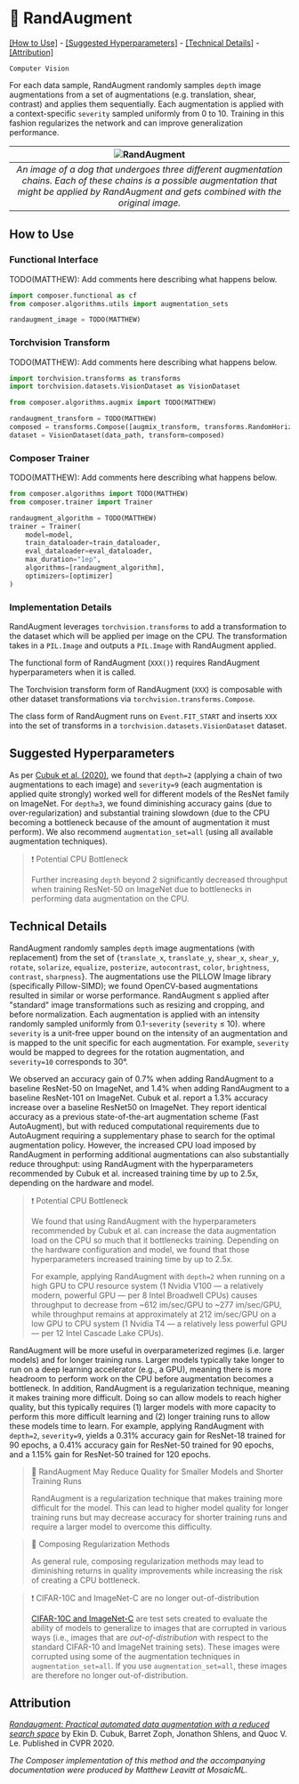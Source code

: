 # 🎲 RandAugment

[\[How to Use\]](#how-to-use) - [\[Suggested Hyperparameters\]](#suggested-hyperparameters) - [\[Technical Details\]](#technical-details) - [\[Attribution\]](#attribution)

`Computer Vision`

For each data sample, RandAugment randomly samples `depth` image augmentations from a set of augmentations (e.g. translation, shear, contrast) and applies them sequentially.
Each augmentation is applied with a context-specific `severity` sampled uniformly from 0 to 10.
Training in this fashion regularizes the network and can improve generalization performance.

| ![RandAugment](https://storage.googleapis.com/docs.mosaicml.com/images/methods/rand_augment.jpg) |
|:--:
|*An image of a dog that undergoes three different augmentation chains. Each of these chains is a possible augmentation that might be applied by RandAugment and gets combined with the original image.*|

## How to Use

### Functional Interface

TODO(MATTHEW): Add comments here describing what happens below.

```python
import composer.functional as cf
from composer.algorithms.utils import augmentation_sets

randaugment_image = TODO(MATTHEW)
```

### Torchvision Transform

TODO(MATTHEW): Add comments here describing what happens below.

```python
import torchvision.transforms as transforms
import torchvision.datasets.VisionDataset as VisionDataset

from composer.algorithms.augmix import TODO(MATTHEW) 

randaugment_transform = TODO(MATTHEW)
composed = transforms.Compose([augmix_transform, transforms.RandomHorizontalFlip()])
dataset = VisionDataset(data_path, transform=composed)
```

### Composer Trainer

TODO(MATTHEW): Add comments here describing what happens below.

```python
from composer.algorithms import TODO(MATTHEW)
from composer.trainer import Trainer

randaugment_algorithm = TODO(MATTHEW)
trainer = Trainer(
    model=model,
    train_dataloader=train_dataloader,
    eval_dataloader=eval_dataloader,
    max_duration="1ep",
    algorithms=[randaugment_algorithm],
    optimizers=[optimizer]
)
```

### Implementation Details

RandAugment leverages `torchvision.transforms` to add a transformation to the dataset which will be applied per image on the CPU. The transformation takes in a `PIL.Image` and outputs a `PIL.Image` with RandAugment applied.

The functional form of RandAugment (`XXX()`) requires RandAugment hyperparameters when it is called.

The Torchvision transform form of RandAugment (`XXX`) is composable with other dataset transformations via `torchvision.transforms.Compose`.

The class form of RandAugment runs on `Event.FIT_START` and inserts `XXX` into the set of transforms in a `torchvision.datasets.VisionDataset` dataset.

## Suggested Hyperparameters

As per [Cubuk et al. (2020)](https://openaccess.thecvf.com/content_CVPRW_2020/html/w40/Cubuk_Randaugment_Practical_Automated_Data_Augmentation_With_a_Reduced_Search_Space_CVPRW_2020_paper.html), we found that `depth=2` (applying a chain of two augmentations to each image) and `severity=9` (each augmentation is applied quite strongly) worked well for different models of the ResNet family on ImageNet. For `depth≥3`, we found diminishing accuracy gains (due to over-regularization) and substantial training slowdown (due to the CPU becoming a bottleneck because of the amount of augmentation it must perform). We also recommend `augmentation_set=all` (using all available augmentation techniques).

> ❗ Potential CPU Bottleneck
> 
> Further increasing `depth` beyond 2 significantly decreased throughput when training ResNet-50 on ImageNet due to bottlenecks in performing data augmentation on the CPU.

## Technical Details

RandAugment randomly samples `depth` image augmentations (with replacement) from the set of {`translate_x`, `translate_y`, `shear_x`, `shear_y`, `rotate`, `solarize`, `equalize`, `posterize`, `autocontrast`, `color`, `brightness`, `contrast`, `sharpness`}.
The augmentations use the PILLOW Image library (specifically Pillow-SIMD); we found OpenCV-based augmentations resulted in similar or worse performance.
RandAugment s applied after "standard" image transformations such as resizing and cropping, and before normalization.
Each augmentation is applied with an intensity randomly sampled uniformly from 0.1-`severity` (`severity` ≤ 10). where `severity` is a unit-free upper bound on the intensity of an augmentation and is mapped to the unit specific for each augmentation. For example, `severity` would be mapped to degrees for the rotation augmentation, and `severity=10` corresponds to 30°.

We observed an accuracy gain of 0.7% when adding RandAugment to a baseline ResNet-50 on ImageNet, and 1.4% when adding RandAugment to a baseline ResNet-101 on ImageNet.
Cubuk et al. report a 1.3% accuracy increase over a baseline ResNet50 on ImageNet. They report identical accuracy as a previous state-of-the-art augmentation scheme (Fast AutoAugment), but with reduced computational requirements due to AutoAugment requiring a supplementary phase to search for the optimal augmentation policy.
However, the increased CPU load imposed by RandAugment in performing additional augmentations can also substantially reduce throughput: using RandAugment with the hyperparameters recommended by Cubuk et al. increased training time by up to 2.5x, depending on the hardware and model.

> ❗ Potential CPU Bottleneck
> 
> We found that using RandAugment with the hyperparameters recommended by Cubuk et al. can increase the data augmentation load on the CPU so much that it bottlenecks training.
> Depending on the hardware configuration and model, we found that those hyperparameters increased training time by up to 2.5x.
> 
> For example, applying RandAugment with `depth=2` when running on a high GPU to CPU resource system (1 Nvidia V100 — a relatively modern, powerful GPU — per 8 Intel Broadwell CPUs) causes throughput to decrease from ~612 im/sec/GPU to ~277 im/sec/GPU, while throughput remains at approximately at 212 im/sec/GPU on a low GPU to CPU system (1 Nvidia T4 — a relatively less powerful GPU — per 12 Intel Cascade Lake CPUs).

RandAugment will be more useful in overparameterized regimes (i.e. larger models) and for longer training runs.
Larger models typically take longer to run on a deep learning accelerator (e.g., a GPU), meaning there is more headroom to perform work on the CPU before augmentation becomes a bottleneck.
In addition, RandAugment is a regularization technique, meaning it makes training more difficult.
Doing so can allow models to reach higher quality, but this typically requires (1) larger models with more capacity to perform this more difficult learning and (2) longer training runs to allow these models time to learn.
For example, applying RandAugment with `depth=2`, `severity=9`, yields a 0.31% accuracy gain for ResNet-18 trained for 90 epochs, a 0.41% accuracy gain for ResNet-50 trained for 90 epochs, and a 1.15% gain for ResNet-50 trained for 120 epochs.

> 🚧 RandAugment May Reduce Quality for Smaller Models and Shorter Training Runs
> 
> RandAugment is a regularization technique that makes training more difficult for the model.
> This can lead to higher model quality for longer training runs but may decrease accuracy for shorter training runs and require a larger model to overcome this difficulty.

> 🚧 Composing Regularization Methods
>
> As general rule, composing regularization methods may lead to diminishing returns in quality improvements while increasing the risk of creating a CPU bottleneck.

> ❗ CIFAR-10C and ImageNet-C are no longer out-of-distribution
> 
> [CIFAR-10C and ImageNet-C](https://github.com/hendrycks/robustness) are test sets created to evaluate the ability of models to generalize to images that are corrupted in various ways (i.e., images that are _out-of-distribution_ with respect to the standard CIFAR-10 and ImageNet training sets).
> These images were corrupted using some of the augmentation techniques in `augmentation_set=all`.
> If you use `augmentation_set=all`, these images are therefore no longer out-of-distribution.

## Attribution

[*Randaugment: Practical automated data augmentation with a reduced search space*](https://openaccess.thecvf.com/content_CVPRW_2020/html/w40/Cubuk_Randaugment_Practical_Automated_Data_Augmentation_With_a_Reduced_Search_Space_CVPRW_2020_paper.html) by Ekin D. Cubuk, Barret Zoph, Jonathon Shlens, and Quoc V. Le. Published in CVPR 2020.

*The Composer implementation of this method and the accompanying documentation were produced by Matthew Leavitt at MosaicML.*

